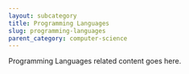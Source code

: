 ```yaml
---
layout: subcategory
title: Programming Languages
slug: programming-languages
parent_category: computer-science
---
```


Programming Languages related content goes here.
